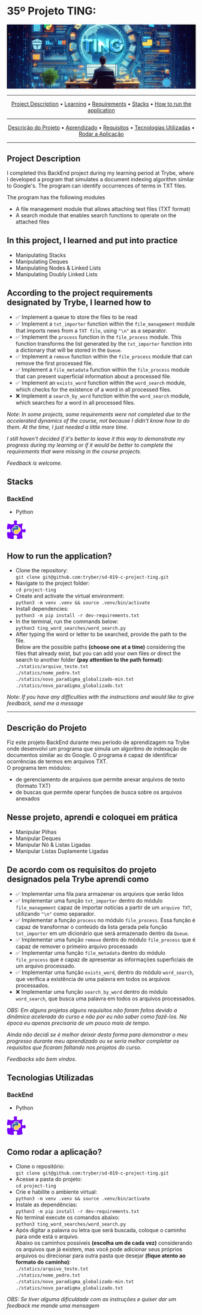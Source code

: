 # 35º Projeto TING: 
<p align="center">
<img src="https://github.com/prtpj1/prtpj1/blob/main/Headers/35-TING.jpg?raw=true" alt="Header" />

---
<p align="center">
<a href="#project-description">Project Description</a> •
<a href="#in-this-project-i-learned-and-put-into-practice">Learning</a> •
<a href="#according-to-the-project-requirements-designated-by-trybe-i-learned-how-to">Requirements</a> •
<a href="#stacks">Stacks</a> •
<a href="#how-to-run-the-application">How to run the application</a>
</p>

---
<p align="center">
<a href="#descrição-do-projeto">Descrição do Projeto</a> •
<a href="#nesse-projeto-aprendi-e-coloquei-em-prática">Aprendizado</a> •
<a href="#de-acordo-com-os-requisitos-do-projeto-designados-pela-trybe-aprendi-como">Requisitos</a> •
<a href="#tecnologias-utilizadas">Tecnologias Utilizadas</a> •
<a href="#como-rodar-a-aplicação">Rodar a Aplicação</a>
</p>

---
## Project Description
I completed this BackEnd project during my learning period at Trybe, where I developed a program that simulates a document indexing algorithm similar to Google's. The program can identify occurrences of terms in TXT files.

The program has the following modules
- A file management module that allows attaching text files (TXT format)
- A search module that enables search functions to operate on the attached files

## In this project, I learned and put into practice
- Manipulating Stacks
- Manipulating Deques
- Manipulating Nodes & Linked Lists
- Manipulating Doubly Linked Lists

## According to the project requirements designated by Trybe, I learned how to
- ✅ Implement a queue to store the files to be read
- ✅ Implement a `txt_importer` function within the `file_management` module that imports news from a `TXT file`, using `"\n"` as a separator.
- ✅ Implement the `process` function in the `file_process` module. This function transforms the list generated by the `txt_importer` function into a dictionary that will be stored in the `Queue`.
- ✅ Implement a `remove` function within the `file_process` module that can remove the first processed file.
- ✅ Implement a `file_metadata` function within the `file_process` module that can present superficial information about a processed file.
- ✅ Implement an `exists_word` function within the `word_search` module, which checks for the existence of a word in all processed files.
- ❌ Implement a `search_by_word` function within the `word_search` module, which searches for a word in all processed files.

_*Note: In some projects, some requirements were not completed due to the accelerated dynamics of the course, not because I didn't know how to do them. At the time, I just needed a little more time.*_

_*I still haven't decided if it's better to leave it this way to demonstrate my progress during my learning or if it would be better to complete the requirements that were missing in the course projects.*_

_*Feedback is welcome.*_

## Stacks
### BackEnd
- Python

<a href="https://www.python.org/" target="_blank" rel="noreferrer"><img src="https://github.com/prtpj1/prtpj1/blob/main/Github%20Imgs/Python2.png?raw=true" width="50" height="50" alt="Python Icon" /></a>

## How to run the application?
- Clone the repository: <br>
`git clone git@github.com:tryber/sd-019-c-project-ting.git`
- Navigate to the project folder: <br>
`cd project-ting`
- Create and activate the virtual environment: <br>
`python3 -m venv .venv && source .venv/bin/activate`
- Install dependencies: <br>
`python3 -m pip install -r dev-requirements.txt`
- In the terminal, run the commands below: <br>
`python3 ting_word_searches/word_search.py` <br>
- After typing the word or letter to be searched, provide the path to the file. <br>
Below are the possible paths __(choose one at a time)__ considering the files that already exist, but you can add your own files or direct the search to another folder __(pay attention to the path format)__:<br>
`./statics/arquivo_teste.txt` <br>
`./statics/nome_pedro.txt`  <br>
`./statics/novo_paradigma_globalizado-min.txt` <br>
`./statics/novo_paradigma_globalizado.txt`

_*Note: If you have any difficulties with the instructions and would like to give feedback, send me a message*_

---
## Descrição do Projeto
Fiz este projeto BackEnd durante meu período de aprendizagem na Trybe onde desenvolvi um programa que simula um algoritmo de indexação de documentos similar ao do Google. O programa é capaz de identificar ocorrências de termos em arquivos TXT.<br>
O programa tem módulos:
- de gerenciamento de arquivos que permite anexar arquivos de texto (formato TXT)
- de buscas que permite operar funções de busca sobre os arquivos anexados

## Nesse projeto, aprendi e coloquei em prática
- Manipular Pilhas
- Manipular Deques
- Manipular Nó & Listas Ligadas
- Manipular Listas Duplamente Ligadas

## De acordo com os requisitos do projeto designados pela Trybe aprendi como
- ✅ Implementar uma fila para armazenar os arquivos que serão lidos
- ✅ Implementar uma função `txt_importer` dentro do módulo `file_management` capaz de importar notícias a partir de um `arquivo TXT`, utilizando `"\n"` como separador.
- ✅ Implementar a função `process` no módulo `file_process`. Essa função é capaz de transformar o conteúdo da lista gerada pela função `txt_importer` em um dicionário que será armazenado dentro da `Queue`.
- ✅ Implementar uma função `remove` dentro do módulo `file_process` que é capaz de remover o primeiro arquivo processado
- ✅ Implementar uma função `file_metadata` dentro do módulo `file_process` que é capaz de apresentar as informações superficiais de um arquivo processado.
- ✅ Implementar uma função `exists_word`, dentro do módulo `word_search`, que verifica a existência de uma palavra em todos os arquivos processados.
- ❌ Implementar uma função `search_by_word` dentro do módulo `word_search`, que busca uma palavra em todos os arquivos processados.

_*OBS: Em alguns projetos alguns requisitos não foram feitos devido a dinâmica acelerada do curso e não por eu não saber como fazê-los. Na época eu apenas precisaria de um pouco mais de tempo.*_

_*Ainda não decidi se é melhor deixar desta forma para demonstrar o meu progresso durante meu aprendizado ou se seria melhor completar os requisitos que ficaram faltando nos projetos do curso.*_

_*Feedbacks são bem vindos.*_

## Tecnologias Utilizadas
### BackEnd
- Python

<a href="https://www.python.org/" target="_blank" rel="noreferrer"><img src="https://github.com/prtpj1/prtpj1/blob/main/Github%20Imgs/Python2.png?raw=true" width="50" height="50" alt="Python Icon" /></a>

## Como rodar a aplicação?
- Clone o repositório: <br>
`git clone git@github.com:tryber/sd-019-c-project-ting.git`
- Acesse a pasta do projeto: <br>
`cd project-ting`
- Crie e habilite o ambiente virtual: <br>
`python3 -m venv .venv && source .venv/bin/activate`
- Instale as dependências: <br>
`python3 -m pip install -r dev-requirements.txt`
- No terminal execute os comandos abaixo: <br>
`python3 ting_word_searches/word_search.py` <br>
- Após digitar a palavra ou letra que será buscada, coloque o caminho para onde está o arquivo. <br>
Abaixo os caminhos possíveis __(escolha um de cada vez)__ considerando os arquivos que já existem, mas você pode adicionar seus próprios arquivos ou direcionar para outra pasta que desejar __(fique atento ao formato do caminho)__:<br>
`./statics/arquivo_teste.txt` <br>
`./statics/nome_pedro.txt`  <br>
`./statics/novo_paradigma_globalizado-min.txt` <br>
`./statics/novo_paradigma_globalizado.txt`

_*OBS: Se tiver alguma dificuldade com as instruções e quiser dar um feedback me mande uma mensagem*_
